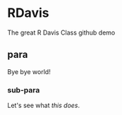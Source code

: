 # RDavis

The great R Davis Class github demo

## para

Bye bye world!

### sub-para 

Let's see what *this* _does_.
